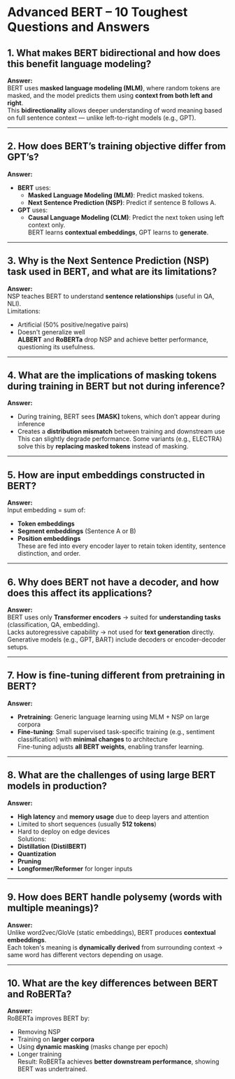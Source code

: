 # Advanced BERT – 10 Toughest Questions and Answers

## 1. What makes BERT bidirectional and how does this benefit language modeling?
**Answer:**  
BERT uses **masked language modeling (MLM)**, where random tokens are masked, and the model predicts them using **context from both left and right**.  
This **bidirectionality** allows deeper understanding of word meaning based on full sentence context — unlike left-to-right models (e.g., GPT).

---

## 2. How does BERT’s training objective differ from GPT’s?
**Answer:**  
- **BERT** uses:
  - **Masked Language Modeling (MLM)**: Predict masked tokens.
  - **Next Sentence Prediction (NSP)**: Predict if sentence B follows A.
- **GPT** uses:
  - **Causal Language Modeling (CLM)**: Predict the next token using left context only.  
BERT learns **contextual embeddings**, GPT learns to **generate**.

---

## 3. Why is the Next Sentence Prediction (NSP) task used in BERT, and what are its limitations?
**Answer:**  
NSP teaches BERT to understand **sentence relationships** (useful in QA, NLI).  
Limitations:
- Artificial (50% positive/negative pairs)
- Doesn't generalize well  
**ALBERT** and **RoBERTa** drop NSP and achieve better performance, questioning its usefulness.

---

## 4. What are the implications of masking tokens during training in BERT but not during inference?
**Answer:**  
- During training, BERT sees **[MASK]** tokens, which don’t appear during inference  
- Creates a **distribution mismatch** between training and downstream use  
This can slightly degrade performance. Some variants (e.g., ELECTRA) solve this by **replacing masked tokens** instead of masking.

---

## 5. How are input embeddings constructed in BERT?
**Answer:**  
Input embedding = sum of:
- **Token embeddings**
- **Segment embeddings** (Sentence A or B)
- **Position embeddings**  
These are fed into every encoder layer to retain token identity, sentence distinction, and order.

---

## 6. Why does BERT not have a decoder, and how does this affect its applications?
**Answer:**  
BERT uses only **Transformer encoders** → suited for **understanding tasks** (classification, QA, embedding).  
Lacks autoregressive capability → not used for **text generation** directly.  
Generative models (e.g., GPT, BART) include decoders or encoder-decoder setups.

---

## 7. How is fine-tuning different from pretraining in BERT?
**Answer:**  
- **Pretraining**: Generic language learning using MLM + NSP on large corpora  
- **Fine-tuning**: Small supervised task-specific training (e.g., sentiment classification) with **minimal changes** to architecture  
Fine-tuning adjusts **all BERT weights**, enabling transfer learning.

---

## 8. What are the challenges of using large BERT models in production?
**Answer:**  
- **High latency** and **memory usage** due to deep layers and attention  
- Limited to short sequences (usually **512 tokens**)  
- Hard to deploy on edge devices  
Solutions:
- **Distillation (DistilBERT)**
- **Quantization**
- **Pruning**
- **Longformer/Reformer** for longer inputs

---

## 9. How does BERT handle polysemy (words with multiple meanings)?
**Answer:**  
Unlike word2vec/GloVe (static embeddings), BERT produces **contextual embeddings**.  
Each token's meaning is **dynamically derived** from surrounding context → same word has different vectors depending on usage.

---

## 10. What are the key differences between BERT and RoBERTa?
**Answer:**  
RoBERTa improves BERT by:
- Removing NSP  
- Training on **larger corpora**  
- Using **dynamic masking** (masks change per epoch)  
- Longer training  
Result: RoBERTa achieves **better downstream performance**, showing BERT was undertrained.
